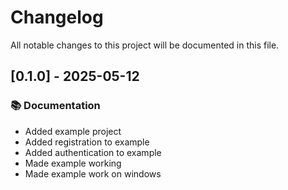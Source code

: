# Changelog

All notable changes to this project will be documented in this file.

## [0.1.0] - 2025-05-12

### 📚 Documentation

- Added example project
- Added registration to example
- Added authentication to example
- Made example working
- Made example work on windows


